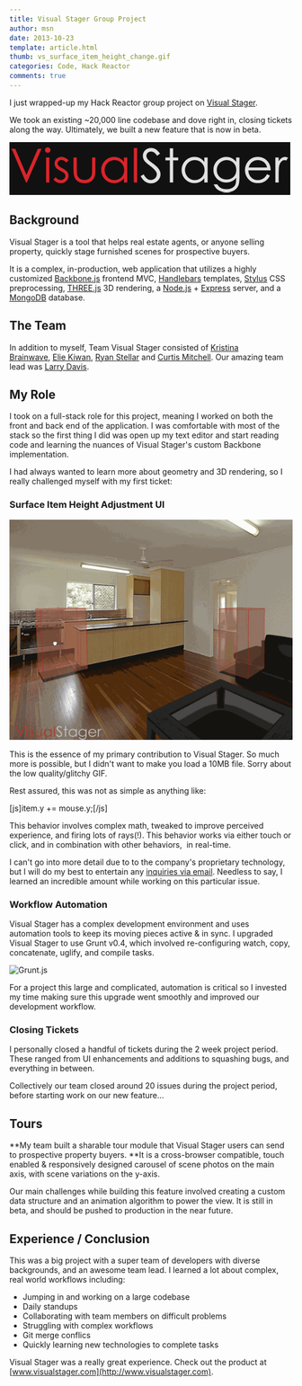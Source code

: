 ```yaml
---
title: Visual Stager Group Project
author: msn
date: 2013-10-23
template: article.html
thumb: vs_surface_item_height_change.gif
categories: Code, Hack Reactor
comments: true
---
```


I just wrapped-up my Hack Reactor group project on [Visual Stager](http://www.visualstager.com).


We took an existing ~20,000 line codebase and dove right in, closing tickets along the way. Ultimately, we built a new feature that is now in beta. <span class="more" />

![Visual Stager Logo](visual-stager-logo.gif)

## Background


Visual Stager is a tool that helps real estate agents, or anyone selling property, quickly stage furnished scenes for prospective buyers.

It is a complex, in-production, web application that utilizes a highly customized [Backbone.js](http://backbonejs.org/) frontend MVC, [Handlebars](http://handlebarsjs.com/) templates, [Stylus](http://learnboost.github.io/stylus/) CSS preprocessing, [THREE.js](http://threejs.org/) 3D rendering, a [Node.js](http://nodejs.org/) + [Express](http://expressjs.com/) server, and a [MongoDB](http://www.mongodb.org/) database.


## The Team


In addition to myself, Team Visual Stager consisted of [Kristina Brainwave](http://kbrainwave.github.io/), [Elie Kiwan](http://ekiwan.github.io/), [Ryan Stellar](http://www.linkedin.com/in/rstellar/) and [Curtis Mitchell](http://www.curt-mitch.net). Our amazing team lead was [Larry Davis](http://lazd.github.io/).


## My Role


I took on a full-stack role for this project, meaning I worked on both the front and back end of the application. I was comfortable with most of the stack so the first thing I did was open up my text editor and start reading code and learning the nuances of Visual Stager's custom Backbone implementation.

I had always wanted to learn more about geometry and 3D rendering, so I really challenged myself with my first ticket:


### Surface Item Height Adjustment UI


![vs_surface_item_height_change](vs_surface_item_height_change.gif)

This is the essence of my primary contribution to Visual Stager. So much more is possible, but I didn't want to make you load a 10MB file. Sorry about the low quality/glitchy GIF.

Rest assured, this was not as simple as anything like:

[js]item.y += mouse.y;[/js]

This behavior involves complex math, tweaked to improve perceived experience, and firing lots of rays(!). This behavior works via either touch or click, and in combination with other behaviors,  in real-time.

I can't go into more detail due to to the company's proprietary technology, but I will do my best to entertain any [inquiries via email](http://nason.us/contact/). Needless to say, I learned an incredible amount while working on this particular issue.


### Workflow Automation


Visual Stager has a complex development environment and uses automation tools to keep its moving pieces active & in sync. I upgraded Visual Stager to use Grunt v0.4, which involved re-configuring watch, copy, concatenate, uglify, and compile tasks.

![Grunt.js](http://gruntjs.com/img/grunt-logo.png)

For a project this large and complicated, automation is critical so I invested my time making sure this upgrade went smoothly and improved our development workflow.


### Closing Tickets


I personally closed a handful of tickets during the 2 week project period. These ranged from UI enhancements and additions to squashing bugs, and everything in between.

Collectively our team closed around 20 issues during the project period, before starting work on our new feature...


## Tours


**My team built a sharable tour module that Visual Stager users can send to prospective property buyers. **It is a cross-browser compatible, touch enabled & responsively designed carousel of scene photos on the main axis, with scene variations on the y-axis.

Our main challenges while building this feature involved creating a custom data structure and an animation algorithm to power the view. It is still in beta, and should be pushed to production in the near future.


## Experience / Conclusion


This was a big project with a super team of developers with diverse backgrounds, and an awesome team lead. I learned a lot about complex, real world workflows including:

  * Jumping in and working on a large codebase
  * Daily standups
  * Collaborating with team members on difficult problems
  * Struggling with complex workflows
  * Git merge conflics
  * Quickly learning new technologies to complete tasks


Visual Stager was a really great experience. Check out the product at [www.visualstager.com](http://www.visualstager.com).
